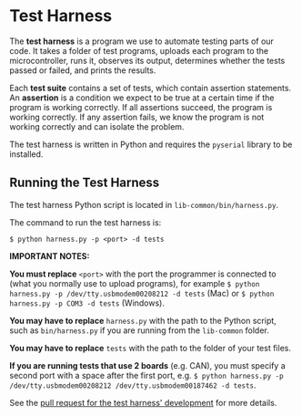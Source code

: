 # Test Harness

The **test harness** is a program we use to automate testing parts of our code. It
takes a folder of test programs, uploads each program to the microcontroller,
runs it, observes its output, determines whether the tests passed or failed, and
prints the results.

Each **test suite** contains a set of tests, which contain assertion statements.
An **assertion** is a condition we expect to be true at a certain time if the
program is working correctly. If all assertions succeed, the program is working
correctly. If any assertion fails, we know the program is not working correctly
and can isolate the problem.

The test harness is written in Python and requires the `pyserial` library to be
installed.


## Running the Test Harness

The test harness Python script is located in `lib-common/bin/harness.py`.

The command to run the test harness is:

`$ python harness.py -p <port> -d tests`

**IMPORTANT NOTES:**

**You must replace** `<port>` with the port the programmer is connected to (what you normally use to upload programs), for example `$ python harness.py -p /dev/tty.usbmodem00208212 -d tests` (Mac) or `$ python harness.py -p COM3 -d tests` (Windows).

**You may have to replace** `harness.py` with the path to the Python script, such as `bin/harness.py` if you are running from the `lib-common` folder.

**You may have to replace** `tests` with the path to the folder of your test files.

**If you are running tests that use 2 boards** (e.g. CAN), you must specify a second port with a space after the first port, e.g. `$ python harness.py -p /dev/tty.usbmodem00208212 /dev/tty.usbmodem00187462 -d tests`.

See the [pull request for the test harness' development](https://github.com/HeronMkII/lib-common/pull/28) for more details.

